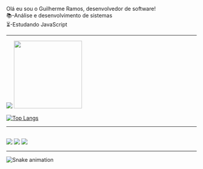Olá eu sou o Guilherme Ramos, desenvolvedor de software! <br>
📚-Análise e desenvolvimento de sistemas <br>
⏳-Estudando JavaScript
<br>
<hr>
<picture>
<source 
  srcset="https://github-readme-stats.vercel.app/api?username=GuiRamoos&show_icons=true&theme=dark"
  media="(prefers-color-scheme: dark)"
/>
<source
  srcset="https://github-readme-stats.vercel.app/api?username=GuiRamoos&show_icons=true"
  media="(prefers-color-scheme: light), (prefers-color-scheme: no-preference)"
/>
<img src="https://github-readme-stats.vercel.app/api?username=GuiRamoos&show_icons=true" />
</picture>
<img height="180em" src="https://camo.githubusercontent.com/e02bc3b3861215a2b68741cec2b619585cb8c6e7fcfbf746977c0593831994c2/68747470733a2f2f6769746875622d726561646d652d73746174732e76657263656c2e6170702f6170692f746f702d6c616e67732f3f757365726e616d653d646576656d646f62726f266c61796f75743d636f6d70616374266c616e67735f636f756e743d36267468656d653d746f6b796f6e69676874" data-canonical-src="https://github-readme-stats.vercel.app/api/top-langs/?username=GuiRamoos&amp;layout=compact&amp;langs_count=6&amp;theme=tokyonight" style="max-width: 100%;">
 <br>
 
 [![Top Langs](https://github-readme-stats.vercel.app/api/top-langs/?username=GuiRamoos&layout=compact)](https://github.com/anuraghazra/github-readme-stats)
 
<div> 
   <hr>
  <br>
<a href="https://instagram.com/raviguilherme_" target="_blank"><img src="https://img.shields.io/badge/-Instagram-%23E4405F?style=for-the-badge&logo=instagram&logoColor=white" target="_blank"></a>
<a href = "guimoraesramos@gmail.com"><img src="https://img.shields.io/badge/-Gmail-%23333?style=for-the-badge&logo=gmail&logoColor=white" target="_blank"></a>
<a href="https://www.linkedin.com/in/" target="_blank"><img src="https://img.shields.io/badge/-LinkedIn-%230077B5?style=for-the-badge&logo=linkedin&logoColor=white" target="_blank"></a> 
  <hr>
 
  ![Snake animation](https://github.com/GuiRamoos/GuiRamoos/blob/output/github-contribution-grid-snake.svg)

</div>
